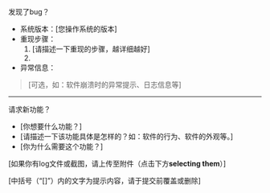 发现了bug？
* 系统版本：[您操作系统的版本]
* 重现步骤：
  1. [请描述一下重现的步骤，越详细越好]
  2. 
* 异常信息：

> [可选，如：软件崩溃时的异常提示、日志信息等]


---

请求新功能？
* [你想要什么功能？]
* [请描述一下该功能具体是怎样的？如：软件的行为、软件的外观等。]
* [你为什么需要这个功能？]


[如果你有log文件或截图，请上传至附件（点击下方**selecting them**）]

[中括号（“[]”）内的文字为提示内容，请于提交前覆盖或删除]
